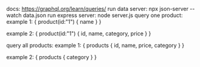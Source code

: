 docs: https://graphql.org/learn/queries/
run data server: npx json-server --watch data.json
run express server: node server.js
query one product:
example 1:
{
  product(id:"1") {
    name
  }
}

example 2:
{
  product(id:"1") {
    id,
    name,
    category,
    price
  }
}

query all products:
example 1:
{
  products {
    id,
    name,
    price,
    category
  }
}

example 2:
{
  products {
		category
  }
}
